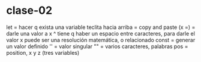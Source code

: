 # clase-02
let = hacer q exista una variable
  teclita hacia arriba = copy and paste
(x =) = darle una valor a x 
  ^ tiene q haber un espacio entre caracteres, para darle el valor
x puede ser una resolución matemática, o relacionado
const = generar un valor definido
'' = valor singular
"" = varios caracteres, palabras
pos = position, x y z (tres variables) 
